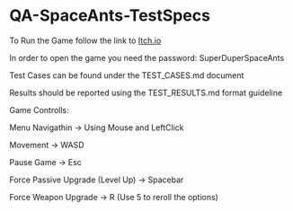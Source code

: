 # QA-SpaceAnts-TestSpecs

To Run the Game follow the link to [Itch.io](https://iktos.itch.io/space-ants)

In order to open the game you need the password: SuperDuperSpaceAnts

Test Cases can be found under the TEST_CASES.md document

Results should be reported using the TEST_RESULTS.md format guideline

Game Controlls:

Menu Navigathin -> Using Mouse and LeftClick

Movement -> WASD

Pause Game -> Esc


Force Passive Upgrade (Level Up) -> Spacebar

Force Weapon Upgrade -> R (Use 5 to reroll the options)